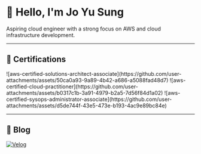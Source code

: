 # 👋 Hello, I'm Jo Yu Sung

Aspiring cloud engineer with a strong focus on AWS and cloud infrastructure development.

---

## 🏅 Certifications

<p>
![aws-certified-solutions-architect-associate](https://github.com/user-attachments/assets/50ca0a93-9a89-4b42-a686-a5088fad48d7)
![aws-certified-cloud-practitioner](https://github.com/user-attachments/assets/b0317c1b-3a91-4979-b2a5-7d56f84d1a02)
![aws-certified-sysops-administrator-associate](https://github.com/user-attachments/assets/d5de744f-43e5-473e-b193-4ac9e89bc84e)

</p>

---

## 📝 Blog

[![Velog](https://img.shields.io/badge/Velog-20C997?style=for-the-badge&logo=velog&logoColor=white)](https://velog.io/@whdbtjd/posts)
